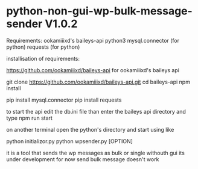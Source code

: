 # python-non-gui-wp-bulk-message-sender V1.0.2

Requirements:
ookamiiixd's baileys-api
python3
mysql.connector (for python)
requests (for python)

installisation of requirements:

https://github.com/ookamiiixd/baileys-api for ookamiiixd's baileys api

git clone https://github.com/ookamiiixd/baileys-api.git
cd baileys-api
npm install

pip install mysql.connector
pip install requests


to start the api
edit the db.ini file than
enter the baileys api directory and type 
npm run start

on another terminal open the python's directory and start using like

python initializor.py
python wpsender.py [OPTION]



it is a tool that sends the wp messages as bulk or single withouth gui
its under development for now send bulk message doesn't work
